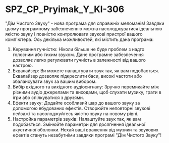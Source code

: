 # SPZ_CP_Pryimak_Y_KI-306

"Дім Чистого Звуку" - нова програма для справжніх меломанів!
Завдяки цьому програмному забезпеченню можна насолоджуватися ідеальною якістю звуку і повністю контролювати звукові пристрої вашого комп'ютера. 
Ось декілька можливостей, які містить дана програма:
1. Керування гучністю: 
      Ніколи більше не буде проблем з надто голосним або тихим звуком. Дане програмне забезпечення дозволяє легко регулювати гучність в залежності від вашого настрою.
2. Еквалайзер: 
      Ви можете налаштувати звук так, як вам подобається. Еквалайзер дозволяє підкреслити баси, високі частоти або збалансувати звук за вашим вибором.
3. Вибір вхідного та вихідного аудіосигналу: 
      Зручно перемикайте між різними аудіо джерелами та виходами, щоб слухати музику, грати в ігри або спілкуватися з друзями.
4. Ефекти звуку: 
      Додайте особливий шар до вашого звуку за допомогою вбудованих ефектів. Створюйте неповторні звукові пейзажі та насолоджуйтесь якістю звуку на новому рівні.
5. Настройка параметрів звуків: 
      Налаштуйте звук так, як вам подобається. Змінюйте параметри для досягнення ідеальної акустичної оболонки.
Нехай ваші враження від музики та звукових ефектів стануть незабутніми завдяки програмі "Дім Чистого Звуку"!






